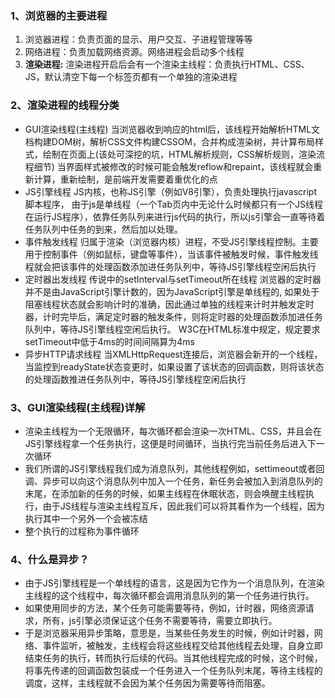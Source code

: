 ### 1、浏览器的主要进程
1. 浏览器进程：负责页面的显示、用户交互、子进程管理等等
2. 网络进程：负责加载网络资源。网络进程会启动多个线程
3. **渲染进程:** 渲染进程开启后会有一个渲染主线程：负责执行HTML、CSS、JS，默认清空下每一个标签页都有一个单独的渲染进程
### 2、渲染进程的线程分类
+ GUI渲染线程(主线程)
	当浏览器收到响应的html后，该线程开始解析HTML文档构建DOM树，解析CSS文件构建CSSOM，合并构成渲染树，并计算布局样式，绘制在页面上(该处可深挖的坑，HTML解析规则，CSS解析规则，渲染流程细节)
	当界面样式被修改的时候可能会触发reflow和repaint，该线程就会重新计算，重新绘制，是前端开发需要着重优化的点
+ JS引擎线程
	JS内核，也称JS引擎（例如V8引擎），负责处理执行javascript脚本程序，
	由于js是单线程（一个Tab页内中无论什么时候都只有一个JS线程在运行JS程序），依靠任务队列来进行js代码的执行，所以js引擎会一直等待着任务队列中任务的到来，然后加以处理。
+ 事件触发线程
	归属于渲染（浏览器内核）进程，不受JS引擎线程控制。主要用于控制事件（例如鼠标，键盘等事件），当该事件被触发时候，事件触发线程就会把该事件的处理函数添加进任务队列中，等待JS引擎线程空闲后执行
+ 定时器出发线程
	传说中的setInterval与setTimeout所在线程
	浏览器的定时器并不是由JavaScript引擎计数的，因为JavaScript引擎是单线程的, 如果处于阻塞线程状态就会影响计时的准确，因此通过单独的线程来计时并触发定时器，计时完毕后，满足定时器的触发条件，则将定时器的处理函数添加进任务队列中，等待JS引擎线程空闲后执行。
	W3C在HTML标准中规定，规定要求setTimeout中低于4ms的时间间隔算为4ms
+ 异步HTTP请求线程
	当XMLHttpRequest连接后，浏览器会新开的一个线程，当监控到readyState状态变更时，如果设置了该状态的回调函数，则将该状态的处理函数推进任务队列中，等待JS引擎线程空闲后执行
### 3、GUI渲染线程(主线程)详解
+ 渲染主线程为一个无限循环，每次循环都会渲染一次HTML、CSS，并且会在JS引擎线程拿一个任务执行，这便是时间循环，当执行完当前任务后进入下一次循环
+ 我们所谓的JS引擎线程我们成为消息队列，其他线程例如，settimeout或者回调、异步可以向这个消息队列中加入一个任务，新任务会被加入到消息队列的末尾，在添加新的任务的时候，如果主线程在休眠状态，则会唤醒主线程执行，由于JS线程与渲染主线程互斥，因此我们可以将其看作为一个线程，因为执行其中一个另外一个会被冻结
+ 整个执行的过程称为事件循环
### 4、什么是异步？
+ 由于JS引擎线程是一个单线程的语言，这是因为它作为一个消息队列，在渲染主线程的这个线程中，每次循环都会调用消息队列的第一个任务进行执行。
+ 如果使用同步的方法，某个任务可能需要等待，例如，计时器，网络资源请求，所有，js引擎必须保证这个任务不需要等待，需要立即执行。
+ 于是浏览器采用异步策略，意思是，当某些任务发生的时候，例如计时器，网络、事件监听，被触发，主线程会将这些线程交给其他线程去处理，自身立即结束任务的执行，转而执行后续的代码。当其他线程完成的时候，这个时候，将事先传递的回调函数包装成一个任务进入一个任务队列末尾，等待主线程的调度，这样，主线程就不会因为某个任务因为需要等待而阻塞。